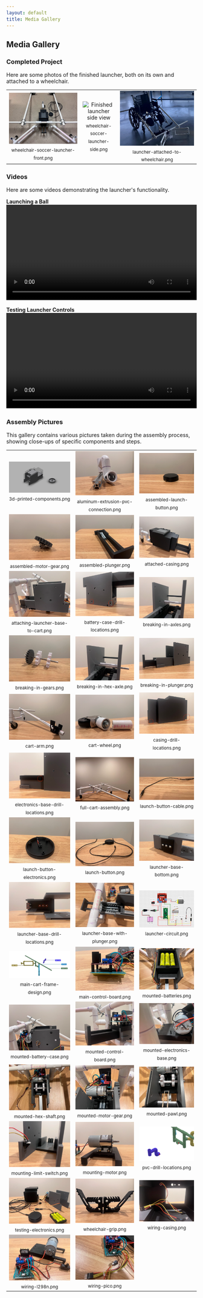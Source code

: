 ```yaml
---
layout: default
title: Media Gallery
---
```


## Media Gallery

### Completed Project
Here are some photos of the finished launcher, both on its own and attached to a wheelchair.

<table>
  <tr>
    <td align="center">
      <img src="./images/wheelchair-soccer-launcher-front.png" alt="Finished launcher front view">
      <br><sub>wheelchair-soccer-launcher-front.png</sub>
    </td>
    <td align="center">
      <img src="./images/wheelchair-soccer-launcher-side.png" alt="Finished launcher side view">
      <br><sub>wheelchair-soccer-launcher-side.png</sub>
    </td>
    <td align="center">
      <img src="./images/launcher-attached-to-wheelchair.png" alt="Launcher attached to a wheelchair">
      <br><sub>launcher-attached-to-wheelchair.png</sub>
    </td>
  </tr>
</table>

### Videos
Here are some videos demonstrating the launcher's functionality.

**Launching a Ball**
<video width="100%" controls>
  <source src="{{ site.baseurl }}/videos/launching-ball.mp4" type="video/mp4">
  Your browser does not support the video tag.
</video>

**Testing Launcher Controls**
<video width="100%" controls>
  <source src="{{ site.baseurl }}/videos/testing-launcher-switches.mp4" type="video/mp4">
  Your browser does not support the video tag.
</video>


### Assembly Pictures
This gallery contains various pictures taken during the assembly process, showing close-ups of specific components and steps.

<table>
  <tr>
    <td align="center">
      <img src="./images/3d-printed-components.png" alt="3D Printed Components">
      <br><sub>3d-printed-components.png</sub>
    </td>
    <td align="center">
      <img src="./images/aluminum-extrusion-pvc-connection.png" alt="Aluminum Extrusion PVC Connection">
      <br><sub>aluminum-extrusion-pvc-connection.png</sub>
    </td>
    <td align="center">
      <img src="./images/assembled-launch-button.png" alt="Assembled Launch Button">
      <br><sub>assembled-launch-button.png</sub>
    </td>
  </tr>
  <tr>
    <td align="center">
      <img src="./images/assembled-motor-gear.png" alt="Assembled Motor Gear">
      <br><sub>assembled-motor-gear.png</sub>
    </td>
    <td align="center">
      <img src="./images/assembled-plunger.png" alt="Assembled Plunger">
      <br><sub>assembled-plunger.png</sub>
    </td>
    <td align="center">
      <img src="./images/attached-casing.png" alt="Attached Casing">
      <br><sub>attached-casing.png</sub>
    </td>
  </tr>
  <tr>
    <td align="center">
      <img src="./images/attaching-launcher-base-to-cart.png" alt="Attaching Launcher Base to Cart">
      <br><sub>attaching-launcher-base-to-cart.png</sub>
    </td>
    <td align="center">
      <img src="./images/battery-case-drill-locations.png" alt="Battery Case Drill Locations">
      <br><sub>battery-case-drill-locations.png</sub>
    </td>
    <td align="center">
      <img src="./images/breaking-in-axles.png" alt="Breaking In Axles">
      <br><sub>breaking-in-axles.png</sub>
    </td>
  </tr>
  <tr>
    <td align="center">
      <img src="./images/breaking-in-gears.png" alt="Breaking In Gears">
      <br><sub>breaking-in-gears.png</sub>
    </td>
    <td align="center">
      <img src="./images/breaking-in-hex-axle.png" alt="Breaking In Hex Axle">
      <br><sub>breaking-in-hex-axle.png</sub>
    </td>
    <td align="center">
      <img src="./images/breaking-in-plunger.png" alt="Breaking In Plunger">
      <br><sub>breaking-in-plunger.png</sub>
    </td>
  </tr>
  <tr>
    <td align="center">
      <img src="./images/cart-arm.png" alt="Cart Arm">
      <br><sub>cart-arm.png</sub>
    </td>
    <td align="center">
      <img src="./images/cart-wheel.png" alt="Cart Wheel">
      <br><sub>cart-wheel.png</sub>
    </td>
    <td align="center">
      <img src="./images/casing-drill-locations.png" alt="Casing Drill Locations">
      <br><sub>casing-drill-locations.png</sub>
    </td>
  </tr>
  <tr>
    <td align="center">
      <img src="./images/electronics-base-drill-locations.png" alt="Electronics Base Drill Locations">
      <br><sub>electronics-base-drill-locations.png</sub>
    </td>
    <td align="center">
      <img src="./images/full-cart-assembly.png" alt="Full Cart Assembly">
      <br><sub>full-cart-assembly.png</sub>
    </td>
    <td align="center">
      <img src="./images/launch-button-cable.png" alt="Launch Button Cable">
      <br><sub>launch-button-cable.png</sub>
    </td>
  </tr>
  <tr>
    <td align="center">
      <img src="./images/launch-button-electronics.png" alt="Launch Button Electronics">
      <br><sub>launch-button-electronics.png</sub>
    </td>
    <td align="center">
      <img src="./images/launch-button.png" alt="Launch Button">
      <br><sub>launch-button.png</sub>
    </td>
    <td align="center">
      <img src="./images/launcher-base-bottom.png" alt="Launcher Base Bottom">
      <br><sub>launcher-base-bottom.png</sub>
    </td>
  </tr>
  <tr>
    <td align="center">
      <img src="./images/launcher-base-drill-locations.png" alt="Launcher Base Drill Locations">
      <br><sub>launcher-base-drill-locations.png</sub>
    </td>
    <td align="center">
      <img src="./images/launcher-base-with-plunger.png" alt="Launcher Base with Plunger">
      <br><sub>launcher-base-with-plunger.png</sub>
    </td>
    <td align="center">
      <img src="./images/launcher-circuit.png" alt="Launcher Circuit">
      <br><sub>launcher-circuit.png</sub>
    </td>
  </tr>
  <tr>
    <td align="center">
      <img src="./images/main-cart-frame-design.png" alt="Main Cart Frame Design">
      <br><sub>main-cart-frame-design.png</sub>
    </td>
    <td align="center">
      <img src="./images/main-control-board.png" alt="Main Control Board">
      <br><sub>main-control-board.png</sub>
    </td>
    <td align="center">
      <img src="./images/mounted-batteries.png" alt="Mounted Batteries">
      <br><sub>mounted-batteries.png</sub>
    </td>
  </tr>
  <tr>
    <td align="center">
      <img src="./images/mounted-battery-case.png" alt="Mounted Battery Case">
      <br><sub>mounted-battery-case.png</sub>
    </td>
    <td align="center">
      <img src="./images/mounted-control-board.png" alt="Mounted Control Board">
      <br><sub>mounted-control-board.png</sub>
    </td>
    <td align="center">
      <img src="./images/mounted-electronics-base.png" alt="Mounted Electronics Base">
      <br><sub>mounted-electronics-base.png</sub>
    </td>
  </tr>
  <tr>
    <td align="center">
      <img src="./images/mounted-hex-shaft.png" alt="Mounted Hex Shaft">
      <br><sub>mounted-hex-shaft.png</sub>
    </td>
    <td align="center">
      <img src="./images/mounted-motor-gear.png" alt="Mounted Motor Gear">
      <br><sub>mounted-motor-gear.png</sub>
    </td>
    <td align="center">
      <img src="./images/mounted-pawl.png" alt="Mounted Pawl">
      <br><sub>mounted-pawl.png</sub>
    </td>
  </tr>
  <tr>
    <td align="center">
      <img src="./images/mounting-limit-switch.png" alt="Mounting Limit Switch">
      <br><sub>mounting-limit-switch.png</sub>
    </td>
    <td align="center">
      <img src="./images/mounting-motor.png" alt="Mounting Motor">
      <br><sub>mounting-motor.png</sub>
    </td>
    <td align="center">
      <img src="./images/pvc-drill-locations.png" alt="PVC Drill Locations">
      <br><sub>pvc-drill-locations.png</sub>
    </td>
  </tr>
  <tr>
    <td align="center">
      <img src="./images/testing-electronics.png" alt="Testing Electronics">
      <br><sub>testing-electronics.png</sub>
    </td>
    <td align="center">
      <img src="./images/wheelchair-grip.png" alt="Wheelchair Grip">
      <br><sub>wheelchair-grip.png</sub>
    </td>
    <td align="center">
      <img src="./images/wiring-casing.png" alt="Wiring Casing">
      <br><sub>wiring-casing.png</sub>
    </td>
  </tr>
  <tr>
    <td align="center">
      <img src="./images/wiring-l298n.png" alt="Wiring L298N">
      <br><sub>wiring-l298n.png</sub>
    </td>
    <td align="center">
      <img src="./images/wiring-pico.png" alt="Wiring Pico">
      <br><sub>wiring-pico.png</sub>
    </td>
    <td align="center">
    </td>
  </tr>
</table>
